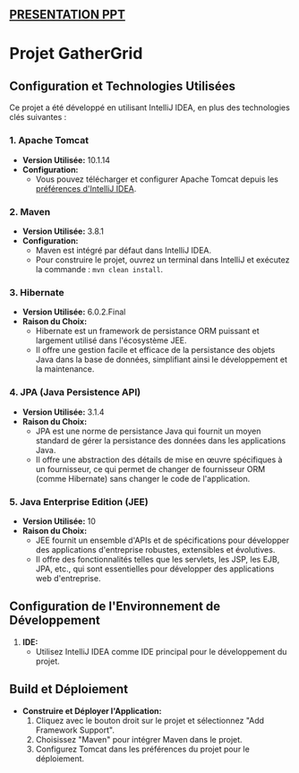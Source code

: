 ## [PRESENTATION PPT](https://docs.google.com/presentation/d/1f3m-9Ssj3wlc6B5ywACb16q4qor5Gs7O/edit?usp=drive_link&ouid=116669777116112820978&rtpof=true&sd=true)
# Projet GatherGrid
## Configuration et Technologies Utilisées

Ce projet a été développé en utilisant IntelliJ IDEA, en plus des technologies clés suivantes :

### 1. Apache Tomcat
- **Version Utilisée:** 10.1.14
- **Configuration:** 
  - Vous pouvez télécharger et configurer Apache Tomcat depuis les [préférences d'IntelliJ IDEA](https://www.jetbrains.com/help/idea/apache-tomcat.html).

### 2. Maven
- **Version Utilisée:** 3.8.1
- **Configuration:**
  - Maven est intégré par défaut dans IntelliJ IDEA.
  - Pour construire le projet, ouvrez un terminal dans IntelliJ et exécutez la commande : `mvn clean install`.

### 3. Hibernate
- **Version Utilisée:** 6.0.2.Final
- **Raison du Choix:**
  - Hibernate est un framework de persistance ORM puissant et largement utilisé dans l'écosystème JEE.
  - Il offre une gestion facile et efficace de la persistance des objets Java dans la base de données, simplifiant ainsi le développement et la maintenance.

### 4. JPA (Java Persistence API)
- **Version Utilisée:** 3.1.4
- **Raison du Choix:**
  - JPA est une norme de persistance Java qui fournit un moyen standard de gérer la persistance des données dans les applications Java.
  - Il offre une abstraction des détails de mise en œuvre spécifiques à un fournisseur, ce qui permet de changer de fournisseur ORM (comme Hibernate) sans changer le code de l'application.

### 5. Java Enterprise Edition (JEE)
- **Version Utilisée:** 10
- **Raison du Choix:**
  - JEE fournit un ensemble d'APIs et de spécifications pour développer des applications d'entreprise robustes, extensibles et évolutives.
  - Il offre des fonctionnalités telles que les servlets, les JSP, les EJB, JPA, etc., qui sont essentielles pour développer des applications web d'entreprise.

## Configuration de l'Environnement de Développement
1. **IDE:**
   - Utilisez IntelliJ IDEA comme IDE principal pour le développement du projet.

## Build et Déploiement
- **Construire et Déployer l'Application:**
  1. Cliquez avec le bouton droit sur le projet et sélectionnez "Add Framework Support".
  2. Choisissez "Maven" pour intégrer Maven dans le projet.
  3. Configurez Tomcat dans les préférences du projet pour le déploiement.
